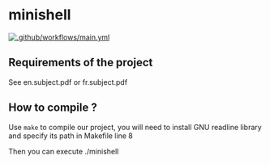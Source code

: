 # minishell
[![.github/workflows/main.yml](https://github.com/Guillaume1868/minishell/actions/workflows/main.yml/badge.svg)](https://github.com/Guillaume1868/minishell/actions/workflows/main.yml)

## Requirements of the project
See en.subject.pdf or fr.subject.pdf

## How to compile ?
Use `make` to compile our project, you will need to install GNU readline library and specify its path in Makefile line 8

Then you can execute ./minishell